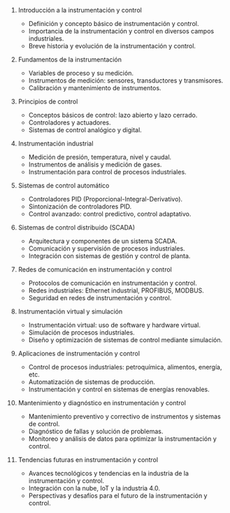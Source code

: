 1. Introducción a la instrumentación y control
   - Definición y concepto básico de instrumentación y control.
   - Importancia de la instrumentación y control en diversos campos industriales.
   - Breve historia y evolución de la instrumentación y control.

2. Fundamentos de la instrumentación
   - Variables de proceso y su medición.
   - Instrumentos de medición: sensores, transductores y transmisores.
   - Calibración y mantenimiento de instrumentos.

3. Principios de control
   - Conceptos básicos de control: lazo abierto y lazo cerrado.
   - Controladores y actuadores.
   - Sistemas de control analógico y digital.

4. Instrumentación industrial
   - Medición de presión, temperatura, nivel y caudal.
   - Instrumentos de análisis y medición de gases.
   - Instrumentación para control de procesos industriales.

5. Sistemas de control automático
   - Controladores PID (Proporcional-Integral-Derivativo).
   - Sintonización de controladores PID.
   - Control avanzado: control predictivo, control adaptativo.

6. Sistemas de control distribuido (SCADA)
   - Arquitectura y componentes de un sistema SCADA.
   - Comunicación y supervisión de procesos industriales.
   - Integración con sistemas de gestión y control de planta.

7. Redes de comunicación en instrumentación y control
   - Protocolos de comunicación en instrumentación y control.
   - Redes industriales: Ethernet industrial, PROFIBUS, MODBUS.
   - Seguridad en redes de instrumentación y control.

8. Instrumentación virtual y simulación
   - Instrumentación virtual: uso de software y hardware virtual.
   - Simulación de procesos industriales.
   - Diseño y optimización de sistemas de control mediante simulación.

9. Aplicaciones de instrumentación y control
   - Control de procesos industriales: petroquímica, alimentos, energía, etc.
   - Automatización de sistemas de producción.
   - Instrumentación y control en sistemas de energías renovables.

10. Mantenimiento y diagnóstico en instrumentación y control
    - Mantenimiento preventivo y correctivo de instrumentos y sistemas de control.
    - Diagnóstico de fallas y solución de problemas.
    - Monitoreo y análisis de datos para optimizar la instrumentación y control.

11. Tendencias futuras en instrumentación y control
    - Avances tecnológicos y tendencias en la industria de la instrumentación y control.
    - Integración con la nube, IoT y la industria 4.0.
    - Perspectivas y desafíos para el futuro de la instrumentación y control.
